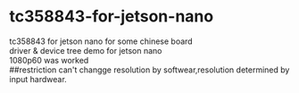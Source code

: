 # tc358843-for-jetson-nano
tc358843 for jetson nano for some chinese board  
driver & device tree demo for jetson nano  
1080p60 was worked  
##restriction
can't changge resolution by softwear,resolution determined by input hardwear.
